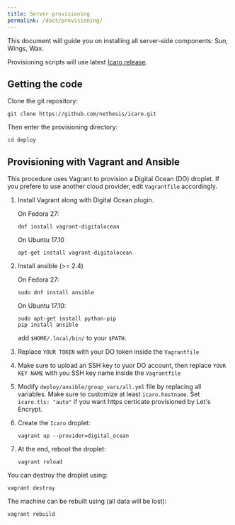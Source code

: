 ```yaml
---
title: Server provisioning
permalink: /docs/provisioning/
---
```


This document will guide you on installing all server-side components: Sun, Wings, Wax.

Provisioning scripts will use latest [Icaro release](https://github.com/nethesis/icaro/releases).

## Getting the code

Clone the git repository:
```
git clone https://github.com/nethesis/icaro.git
```

Then enter the provisioning directory:
```
cd deploy
```

## Provisioning with Vagrant and Ansible

This procedure uses Vagrant to provision a Digital Ocean (DO) droplet.
If you prefere to use another cloud provider, edit ``Vagrantfile`` accordingly.


1. Install Vagrant along with Digital Ocean plugin.

   On Fedora 27:
   ```
   dnf install vagrant-digitalocean
   ```
   On Ubuntu 17.10
   ```
   apt-get install vagrant-digitalocean
   ```
2. Install ansible (>= 2.4)

   On Fedora 27:
   ```
   sudo dnf install ansible
   ```
   On Ubuntu 17.10:
   ```
   sudo apt-get install python-pip
   pip install ansible
   ```
   add ``$HOME/.local/bin/`` to your ``$PATH``.

3. Replace ``YOUR TOKEN`` with your DO token inside the ``Vagrantfile``

4. Make sure to upload an SSH key to yuor DO account, then replace ``YOUR KEY NAME``
   with you SSH key name inside the ``Vagrantfile``

5. Modify ``deploy/ansible/group_vars/all.yml`` file by replacing all variables.
   Make sure to customize at least ``icaro.hostname``.
   Set ``icaro.tls: "auto"`` if you want https certicate provisioned by Let's Encrypt.

6. Create the ``Icaro`` droplet:
   ```
   vagrant up --provider=digital_ocean
   ```

7. At the end, reboot the droplet:
   ```
   vagrant reload
   ```

You can destroy the droplet using:
```
vagrant destroy
```

The machine can be rebuilt using (all data will be lost):
```
vagrant rebuild
```
